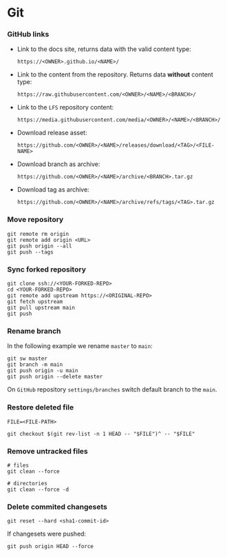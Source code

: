 # Git

### GitHub links

-   Link to the docs site, returns data with the valid content type:

    ```text
    https://<OWNER>.github.io/<NAME>/
    ```

-   Link to the content from the repository. Returns data **without** content type:

    ```text
    https://raw.githubusercontent.com/<OWNER>/<NAME>/<BRANCH>/
    ```

-   Link to the `LFS` repository content:

    ```text
    https://media.githubusercontent.com/media/<OWNER>/<NAME>/<BRANCH>/
    ```

-   Download release asset:

    ```text
    https://github.com/<OWNER>/<NAME>/releases/download/<TAG>/<FILE-NAME>
    ```

-   Download branch as archive:

    ```text
    https://github.com/<OWNER>/<NAME>/archive/<BRANCH>.tar.gz
    ```

-   Download tag as archive:

    ```text
    https://github.com/<OWNER>/<NAME>/archive/refs/tags/<TAG>.tar.gz
    ```

### Move repository

```shell
git remote rm origin
git remote add origin <URL>
git push origin --all
git push --tags
```

### Sync forked repository

```shell
git clone ssh://<YOUR-FORKED-REPO>
cd <YOUR-FORKED-REPO>
git remote add upstream https://<ORIGINAL-REPO>
git fetch upstream
git pull upstream main
git push

```

### Rename branch

In the following example we rename `master` to `main`:

```shell
git sw master
git branch -m main
git push origin -u main
git push origin --delete master
```

On `GitHub` repository `settings/branches` switch default branch to the `main`.

### Restore deleted file

```shell
FILE=<FILE-PATH>

git checkout $(git rev-list -n 1 HEAD -- "$FILE")^ -- "$FILE"
```

### Remove untracked files

```shell
# files
git clean --force

# directories
git clean --force -d
```

### Delete commited changesets

```shell
git reset --hard <sha1-commit-id>
```

If changesets were pushed:

```shell
git push origin HEAD --force
```
